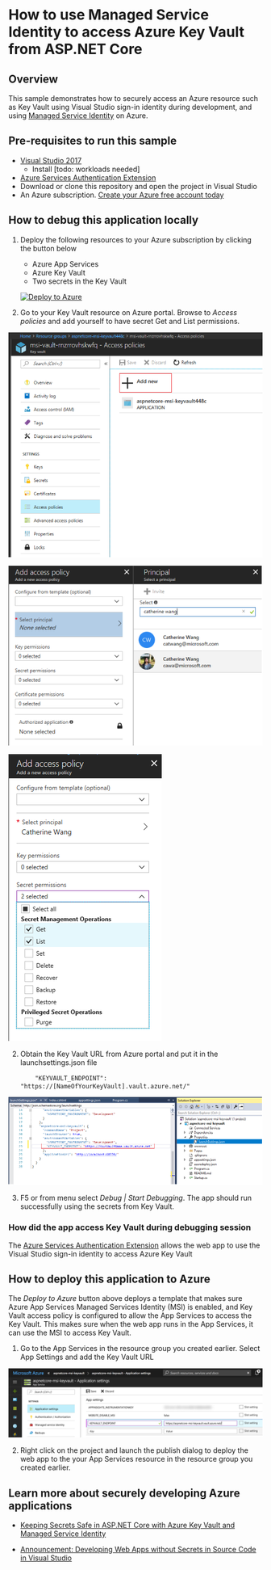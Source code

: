# How to use Managed Service Identity to access Azure Key Vault from ASP.NET Core

## Overview

This sample demonstrates how to securely access an Azure resource such as Key Vault using Visual Studio sign-in identity during development, and using [Managed Service Identity](https://docs.microsoft.com/en-us/azure/active-directory/msi-overview) on Azure.


## Pre-requisites to run this sample
* [Visual Studio 2017](https://www.visualstudio.com/)
    * Install [todo: workloads needed]
* [Azure Services Authentication Extension](https://go.microsoft.com/fwlink/?linkid=862354)
* Download or clone this repository and open the project in Visual Studio
* An Azure subscription. [Create your Azure free account today](https://azure.microsoft.com/en-us/free/)

## How to debug this application locally

1. Deploy the following resources to your Azure subscription by clicking the button below
    * Azure App Services
    * Azure Key Vault
    * Two secrets in the Key Vault

    [![Deploy to Azure](https://azuredeploy.net/deploybutton.svg)](https://azuredeploy.net/)

2. Go to your Key Vault resource on Azure portal. Browse to *Access policies* and add yourself to have secret Get and List permissions.

![Add Access Policy](./media/AddAccessPolicy.png)

![Select User](./media/SelectUser.png)

![Select Policy](./media/SelectPolicy.png)

2. Obtain the Key Vault URL from Azure portal and put it in the launchsettings.json file


    ```
        "KEYVAULT_ENDPOINT": "https://[NameOfYourKeyVault].vault.azure.net/"
    ```
![Add Key Vault URL to your app](./media/AddKeyVaultURL.png)

3. F5 or from menu select *Debug | Start Debugging*. The app should run successfully using the secrets from Key Vault.

### How did the app access Key Vault during debugging session
The [Azure Services Authentication Extension](https://go.microsoft.com/fwlink/?linkid=862354) allows the web app to use the Visual Studio sign-in identity to access Azure Key Vault

## How to deploy this application to Azure
The *Deploy to Azure* button above deploys a template that makes sure Azure App Services Managed Services Identity (MSI) is enabled, and Key Vault access policy is configured to allow the App Services to access the Key Vault. This makes sure when the web app runs in the App Services, it can use the MSI to access Key Vault.

1. Go to the App Services in the resource group you created earlier. Select App Settings and add the Key Vault URL

![Add app setting for Key Vault](./media/add-app-setting.png)

2. Right click on the project and launch the publish dialog to deploy the web app to the your App Services resource in the resource group you created earlier.


## Learn more about securely developing Azure applications

* [Keeping Secrets Safe in ASP.NET Core with Azure Key Vault and Managed Service Identity](https://anthonychu.ca/post/secrets-aspnet-core-key-vault-msi)

* [Announcement: Developing Web Apps without Secrets in Source Code in Visual Studio](https://go.microsoft.com/fwlink/?linkid=862656)
